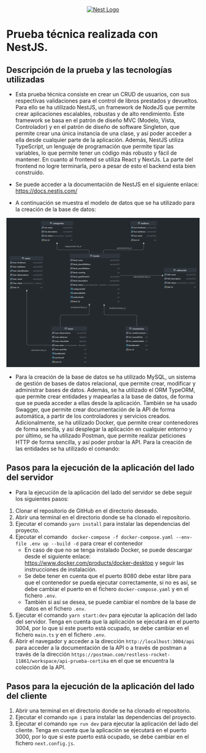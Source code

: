 <p align="center">
  <a href="http://nestjs.com/" target="blank"><img src="https://nestjs.com/img/logo-small.svg" width="200" alt="Nest Logo" /></a>
</p>

# Prueba técnica realizada con NestJS.

## Descripción de la prueba y las tecnologías utilizadas

* Esta prueba técnica consiste en crear un CRUD de usuarios, con sus respectivas validaciones para el control de libros
  prestados y devueltos. Para ello se ha utilizado NestJS, un framework de NodeJS que permite crear aplicaciones escalables,
  robustas y de alto rendimiento. Este framework se basa en el patrón de diseño MVC (Modelo, Vista, Controlador) y en el
  patrón de diseño de software Singleton, que permite crear una única instancia de una clase, y así poder acceder a ella
  desde cualquier parte de la aplicación. Además, NestJS utiliza TypeScript, un lenguaje de programación que permite
  tipar las variables, lo que permite tener un código más robusto y fácil de mantener. En cuanto al frontend se utiliza React
 y NextJs. La parte del frontend no logre terminarla, pero a pesar de esto el backend esta bien construido.


* Se puede acceder a la documentación de NestJS en el siguiente enlace: https://docs.nestjs.com/


* A continuación se muestra el modelo de datos que se ha utilizado para la creación de la base de datos:

![](library-model.png)

* Para la creación de la base de datos se ha utilizado MySQL, un sistema de gestión de bases de datos relacional, que
  permite crear, modificar y administrar bases de datos. Además, se ha utilizado el ORM TypeORM, que permite crear
  entidades y mapearlas a la base de datos, de forma que se pueda acceder a ellas desde la aplicación. También se ha
  usado Swagger, que permite crear documentación de la API de forma automática, a partir de los controladores y
  servicios creados. Adicionalmente, se ha utilizado Docker, que permite crear contenedores de forma sencilla, y así
  desplegar la aplicación en cualquier entorno y por último, se ha utilizado Postman, que permite realizar peticiones
  HTTP de forma sencilla, y así poder probar la API. Para la creación de las entidades se ha utilizado el comando:

## Pasos para la ejecución de la aplicación del lado del servidor

* Para la ejecución de la aplicación del lado del servidor se debe seguir los siguientes pasos:
1. Clonar el repositorio de GitHub en el directorio deseado.
2. Abrir una terminal en el directorio donde se ha clonado el repositorio.
3. Ejecutar el comando `yarn install` para instalar las dependencias del proyecto.
4. Ejecutar el comando ` docker-compose -f docker-compose.yaml --env-file .env up --build -d` para crear el contenedor
    * En caso de que no se tenga instalado Docker, se puede descargar desde el siguiente enlace: https://www.docker.com/products/docker-desktop
      y seguir las instrucciones de instalación.
    * Se debe tener en cuenta que el puerto 8080 debe estar libre para que el contenedor se pueda ejecutar correctamente,
      si no es así, se debe cambiar el puerto en el fichero `docker-compose.yaml` y en el fichero `.env`.
    * También si así se desea, se puede cambiar el nombre de la base de datos en el fichero `.env`.
5. Ejecutar el comando `yarn start:dev` para ejecutar la aplicación del lado del servidor.
   Tenga en cuenta que la aplicación se ejecutará en el puerto 3004, por lo que si este puerto está ocupado, se debe
   cambiar en el fichero `main.ts` y en el fichero `.env`.
6. Abrir el navegador y acceder a la dirección `http://localhost:3004/api` para acceder a la documentación de la API
   o a través de postman a través de la dirección `https://postman.com/restless-rocket-11861/workspace/api-prueba-certika`
   en el que se encuentra la colección de la API.

## Pasos para la ejecución de la aplicación del lado del cliente

1. Abrir una terminal en el directorio donde se ha clonado el repositorio.
2. Ejecutar el comando `npm i` para instalar las dependencias del proyecto.
3. Ejecutar el comando `npm run dev` para ejecutar la aplicación del lado del cliente.
   Tenga en cuenta que la aplicación se ejecutará en el puerto 3000, por lo que si este puerto está ocupado, se debe
   cambiar en el fichero `next.config.js`.